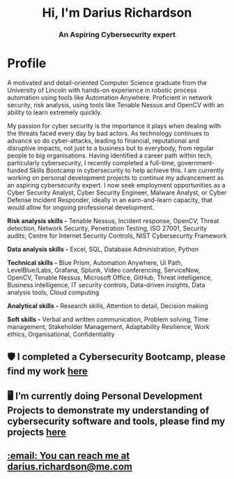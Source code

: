 <h1 align="center">Hi, I'm Darius Richardson</h1>
<h3 align="center">An Aspiring Cybersecurity expert</h3>
<h1>Profile</h1>
<p>A motivated and detail-oriented Computer Science graduate from the University of Lincoln with hands-on experience in robotic process automation using tools like Automation Anywhere. Proficient in network security, risk analysis, using tools like Tenable Nessus and OpenCV with an ability to learn extremely quickly.</p></p>

<p></p>My passion for cyber security is the importance it plays when dealing with the threats faced every day by bad actors. As technology continues to advance so do cyber-attacks, leading to financial, reputational and disruptive impacts, not just to a business but to everybody, from regular people to big organisations. Having identified a career path within tech, particularly cybersecurity, I recently completed a full-time, government-funded Skills Bootcamp in cybersecurity to help achieve this. I am currently working on personal development projects to continue my advancement as an aspiring cybersecurity expert. I now seek employment opportunities as a Cyber Security Analyst, Cyber Security Engineer, Malware Analyst, or Cyber Defense Incident Responder, ideally in an earn-and-learn capacity, that would allow for ongoing professional development.</p>

<p><b>Risk analysis skills -</b> Tenable Nessus, Incident response, OpenCV, Threat detection, Network Security,
Penetration Testing, ISO 27001, Security audits, Centre for Internet Security Controls,
NIST Cybersecurity Framework</p>
<p></p><b>Data analysis skills -</b> Excel, SQL, Database Administration, Python</p>
<p><b>Technical skills -</b> Blue Prism, Automation Anywhere, Ui Path, LevelBlue/Labs, Grafana, Splunk, Video
conferencing, ServiceNow, OpenCV, Tenable Nessus, Microsoft Office, GitHub, Threat intelligence,
Business intelligence, IT security controls, Data-driven insights, Data analysis tools, Cloud computing</p>
<p></p><b>Analytical skills -</b> Research skills, Attention to detail, Decision making</p>
<p></p><b>Soft skills -</b> Verbal and written communication, Problem solving, Time management, Stakeholder
Management, Adaptability Resilience, Work ethics, Organisational, Confidentiality</p>


<h2>🛡️ I completed a Cybersecurity Bootcamp, please find my work <a href="https://github.com/dariusrichardson55/CyberSecurity-Bootcamp" target="blank">here</h2></a>

<h2>🖥️ I’m currently doing Personal Development Projects to demonstrate my understanding of cybersecurity software and tools, please find my projects <a href="https://github.com/dariusrichardson55/Personal-Development-Projects" target="blank">here</h2>

<h2>:email: You can reach me at darius.richardson@me.com</h2>
